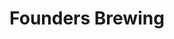 ---
layout: card
category: [maker, physical]
image: /img/makers/founders.jpg
title: Founders Brewing
homepage: http://www.foundersbrewing.com/
---